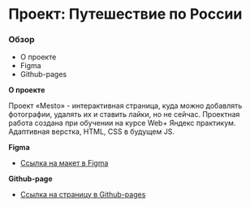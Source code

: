 # Проект: Путешествие по России

### Обзор
* О проекте
* Figma
* Github-pages

**О проекте**

Проект «Mesto» - интерактивная страница, куда можно добавлять фотографии, удалять их и ставить лайки, но не сейчас.
Проектная работа создана при обучении на курсе Web+ Яндекс практикум.
Адаптивная верстка, HTML, CSS в будущем JS.

**Figma**

* [Ссылка на макет в Figma](https://www.figma.com/file/2cn9N9jSkmxD84oJik7xL7/JavaScript.-Sprint-4?node-id=0%3A1)

**Github-page**

* [Ссылка на страницу в Github-pages](https://millennial404.github.io/mesto-project/)

